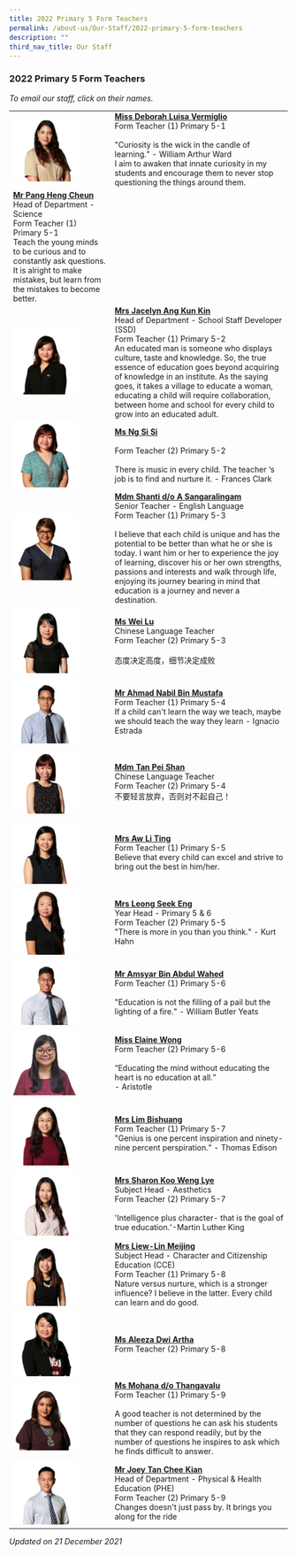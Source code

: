 ```yaml
---
title: 2022 Primary 5 Form Teachers
permalink: /about-us/Our-Staff/2022-primary-5-form-teachers
description: ""
third_nav_title: Our Staff
---
```

### 2022 Primary 5 Form Teachers

*To email our staff, click on their names.*

|  	|  	|
|---	|---	|
| <img src="/images/p5a.jpeg" style="width:70%">   	| [**Miss Deborah Luisa Vermiglio**](mailto:deborah_luisa_vermiglio@moe.edu.sg)<br>Form Teacher (1) Primary 5-1<br><br>"Curiosity is the wick in the candle of learning." - William Arthur Ward<br>I aim to awaken that innate curiosity in my students and encourage them to never stop questioning the things around them.  	|
| [**Mr Pang Heng Cheun**](mailto:pang_heng_cheun@moe.edu.sg)<br>Head of Department - Science<br>Form Teacher (1) Primary 5-1<br>Teach the young minds to be curious and to constantly ask questions. It is alright to make mistakes, but learn from the mistakes to become better.  	|
| <img src="/images/p5c.jpeg" style="width:70%">  	| [**Mrs Jacelyn Ang Kun Kin**](mailto:sim_kun_kin@moe.edu.sg)<br>Head of Department - School Staff Developer (SSD)<br>Form Teacher (1) Primary 5-2<br>An educated man is someone who displays culture, taste and knowledge. So, the true essence of education goes beyond acquiring of knowledge in an institute. As the saying goes, it takes a village to educate a woman, educating a child will require collaboration, between home and school for every child to grow into an educated adult.  	|
| <img src="/images/p5d.jpeg" style="width:70%">   	| [**Ms Ng Si Si**](mailto:ng_si_si@moe.edu.sg)<br><br>Form Teacher (2) Primary 5-2<br><br>There is music in every child. The teacher ‘s job is to find and nurture it. - Frances Clark  	|
|  <img src="/images/p5e.jpeg" style="width:70%">  	| [**Mdm Shanti d/o A Sangaralingam**](mailto:shanti_a_sangaralingam@moe.edu.sg)<br>Senior Teacher - English Language<br>Form Teacher (1) Primary 5-3<br><br>I believe that each child is unique and has the potential to be better than what he or she is today. I want him or her to experience the joy of learning, discover his or her own strengths, passions and interests and walk through life, enjoying its journey bearing in mind that education is a journey and never a destination.  	|
| <img src="/images/p5f.jpeg" style="width:70%">  	| [**Ms Wei Lu**](mailto:wei_lu@moe.edu.sg)<br>Chinese Language Teacher<br>Form Teacher (2) Primary 5-3<br><br>态度决定高度，细节决定成败  	|
| <img src="/images/p5g.jpeg" style="width:70%">  	| [**Mr Ahmad Nabil Bin Mustafa**](mailto:ahmad_nabil_mustafa@moe.edu.sg)<br>Form Teacher (1) Primary 5-4<br>If a child can't learn the way we teach, maybe we should teach the way they learn - Ignacio Estrada  	|
| <img src="/images/p5h.jpeg" style="width:70%">  	| [**Mdm Tan Pei Shan**](mailto:tan_peishan@moe.edu.sg)<br>Chinese Language Teacher<br>Form Teacher (2) Primary 5-4<br>不要轻言放弃，否则对不起自己！  	|
| <img src="/images/p5i.jpeg" style="width:70%">   	| [**Mrs Aw Li Ting**](mailto:heng_li_ting@moe.edu.sg)<br>Form Teacher (1) Primary 5-5<br>Believe that every child can excel and strive to bring out the best in him/her.  	|
| <img src="/images/p5j.jpeg" style="width:70%">  	| [**Mrs Leong Seek Eng**](mailto:hong_seek_eng@moe.edu.sg)<br>Year Head - Primary 5 & 6<br>Form Teacher (2) Primary 5-5<br>"There is more in you than you think." - Kurt Hahn  	|
| <img src="/images/p5k.jpeg" style="width:70%">  	| [**Mr Amsyar Bin Abdul Wahed**](mailto:amsyar_abdul_wahed@moe.edu.sg)<br>Form Teacher (1) Primary 5-6<br><br>"Education is not the filling of a pail but the lighting of a fire." - William Butler Yeats  	|
| <img src="/images/p5l.jpeg" style="width:70%">  	| **[Miss Elaine Wong](mailto:elaine_wong@moe.edu.sg)** <br> Form Teacher (2) Primary 5-6 <br><br>“Educating the mind without educating the heart is no education at all.”<br> - Aristotle 	|
| <img src="/images/p5m.jpeg" style="width:70%">  	| [**Mrs Lim Bishuang**](mailto:chua_bishuang@moe.edu.sg)<br>Form Teacher (1) Primary 5-7<br>"Genius is one percent inspiration and ninety-nine percent perspiration." - Thomas Edison  	|
| <img src="/images/p5n.jpeg" style="width:70%">   	| [**Mrs Sharon Koo Weng Lye**](mailto:sharon_loh_weng_lye@moe.edu.sg)<br>Subject Head - Aesthetics<br>Form Teacher (2) Primary 5-7<br><br>'Intelligence plus character- that is the goal of true education.'-Martin Luther King  	|
| <img src="/images/p5o.jpeg" style="width:70%">  	| [**Mrs Liew-Lin Meijing**](mailto:lin_meijing@moe.edu.sg)<br>Subject Head - Character and Citizenship Education (CCE)<br>Form Teacher (1) Primary 5-8<br>Nature versus nurture, which is a stronger influence? I believe in the latter. Every child can learn and do good.  	|
| <img src="/images/p5p.jpeg" style="width:70%">  	| [**Ms Aleeza Dwi Artha**](mailto:aleeza_dwi_artha@moe.edu.sg)<br>Form Teacher (2) Primary 5-8<br> 	|
| <img src="/images/p5q.jpeg" style="width:70%">  	| [**Ms Mohana d/o Thangavalu**](mailto:mohana_parthiben@moe.edu.sg) <br>Form Teacher (1) Primary 5-9<br><br>A good teacher is not determined by the number of questions he can ask his students that they can respond readily, but by the number of questions he inspires to ask which he finds difficult to answer.  	|
| <img src="/images/p5r.jpeg" style="width:70%">  	| [**Mr Joey Tan Chee Kian**](mailto:tan_chee_kian@moe.edu.sg)<br>Head of Department - Physical & Health Education (PHE)<br>Form Teacher (2) Primary 5-9<br>Changes doesn't just pass by. It brings you along for the ride  	|

*Updated on 21 December 2021*